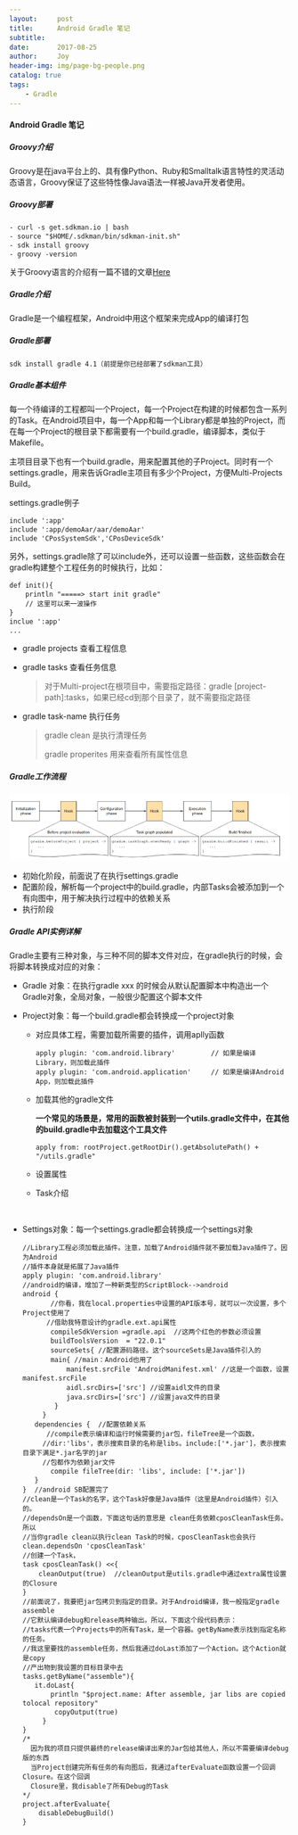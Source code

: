```yaml
---
layout:     post
title:      Android Gradle 笔记
subtitle:   
date:       2017-08-25
author:     Joy
header-img: img/page-bg-people.png
catalog: true
tags:
    - Gradle
---
```


#### Android Gradle 笔记

##### Groovy介绍

Groovy是在java平台上的、具有像Python、Ruby和Smalltalk语言特性的灵活动态语言，Groovy保证了这些特性像Java语法一样被Java开发者使用。

##### Groovy部署

```
- curl -s get.sdkman.io | bash
- source "$HOME/.sdkman/bin/sdkman-init.sh"
- sdk install groovy
- groovy -version
```

关于Groovy语言的介绍有一篇不错的文章[Here](http://www.infoq.com/cn/articles/android-in-depth-gradle)

##### Gradle介绍

Gradle是一个编程框架，Android中用这个框架来完成App的编译打包

##### Gradle部署

```
sdk install gradle 4.1（前提是你已经部署了sdkman工具）
```

##### Gradle基本组件

每一个待编译的工程都叫一个Project，每一个Project在构建的时候都包含一系列的Task。在Android项目中，每一个App和每一个Library都是单独的Project，而在每一个Project的根目录下都需要有一个build.gradle，编译脚本，类似于Makefile。

主项目目录下也有一个build.gradle，用来配置其他的子Project。同时有一个settings.gradle，用来告诉Gradle主项目有多少个Project，方便Multi-Projects Build。

settings.gradle例子

```
include ':app'
include ':app/demoAar/aar/demoAar'
include 'CPosSystemSdk','CPosDeviceSdk'
```

另外，settings.gradle除了可以include外，还可以设置一些函数，这些函数会在gradle构建整个工程任务的时候执行，比如：

```
def init(){
  	println "=====> start init gradle"
  	// 这里可以来一波操作
}
inclue ':app'
...
```

* gradle projects 查看工程信息


* gradle tasks 查看任务信息

  > 对于Multi-project在根项目中，需要指定路径：gradle [project-path]:tasks，如果已经cd到那个目录了，就不需要指定路径

* gradle task-name 执行任务

  > gradle clean 是执行清理任务
  >
  > gradle properites 用来查看所有属性信息

##### Gradle工作流程

![](/img/post-gradle-01.png)

* 初始化阶段，前面说了在执行settings.gradle
* 配置阶段，解析每一个project中的build.gradle，内部Tasks会被添加到一个有向图中，用于解决执行过程中的依赖关系
* 执行阶段

##### Gradle API实例详解

Gradle主要有三种对象，与三种不同的脚本文件对应，在gradle执行的时候，会将脚本转换成对应的对象：

* Gradle 对象：在执行gradle xxx 的时候会从默认配置脚本中构造出一个Gradle对象，全局对象，一般很少配置这个脚本文件

* Project对象：每一个build.gradle都会转换成一个project对象

  * 对应具体工程，需要加载所需要的插件，调用aplly函数

    ```
    apply plugin: 'com.android.library'  		// 如果是编译Library，则加载此插件
    apply plugin: 'com.android.application'  	// 如果是编译Android App，则加载此插件
    ```

  * 加载其他的gradle文件

    **一个常见的场景是，常用的函数被封装到一个utils.gradle文件中，在其他的build.gradle中去加载这个工具文件**

    ```
    apply from: rootProject.getRootDir().getAbsolutePath() + "/utils.gradle"
    ```

  * 设置属性

  * Task介绍

  ​

* Settings对象：每一个settings.gradle都会转换成一个settings对象

  ```
  //Library工程必须加载此插件。注意，加载了Android插件就不要加载Java插件了。因为Android  
  //插件本身就是拓展了Java插件  
  apply plugin: 'com.android.library'   
  //android的编译，增加了一种新类型的ScriptBlock-->android  
  android {  
         //你看，我在local.properties中设置的API版本号，就可以一次设置，多个Project使用了  
        //借助我特意设计的gradle.ext.api属性  
         compileSdkVersion =gradle.api  //这两个红色的参数必须设置  
         buildToolsVersion  = "22.0.1"  
         sourceSets{ //配置源码路径。这个sourceSets是Java插件引入的  
         main{ //main：Android也用了  
             manifest.srcFile 'AndroidManifest.xml' //这是一个函数，设置manifest.srcFile  
             aidl.srcDirs=['src'] //设置aidl文件的目录  
             java.srcDirs=['src'] //设置java文件的目录  
          }  
       }  
     dependencies {  //配置依赖关系  
        //compile表示编译和运行时候需要的jar包，fileTree是一个函数，  
       //dir:'libs'，表示搜索目录的名称是libs。include:['*.jar']，表示搜索目录下满足*.jar名字的jar  
       //包都作为依赖jar文件  
         compile fileTree(dir: 'libs', include: ['*.jar'])  
     }  
  }  //android SB配置完了  
  //clean是一个Task的名字，这个Task好像是Java插件（这里是Android插件）引入的。  
  //dependsOn是一个函数，下面这句话的意思是 clean任务依赖cposCleanTask任务。所以  
  //当你gradle clean以执行clean Task的时候，cposCleanTask也会执行  
  clean.dependsOn 'cposCleanTask'  
  //创建一个Task，  
  task cposCleanTask() <<{  
      cleanOutput(true)  //cleanOutput是utils.gradle中通过extra属性设置的Closure  
  }  
  //前面说了，我要把jar包拷贝到指定的目录。对于Android编译，我一般指定gradle assemble  
  //它默认编译debug和release两种输出。所以，下面这个段代码表示：  
  //tasks代表一个Projects中的所有Task，是一个容器。getByName表示找到指定名称的任务。  
  //我这里要找的assemble任务，然后我通过doLast添加了一个Action。这个Action就是copy  
  //产出物到我设置的目标目录中去  
  tasks.getByName("assemble"){  
     it.doLast{  
         println "$project.name: After assemble, jar libs are copied tolocal repository"  
          copyOutput(true)  
       }  
  }  
  /* 
    因为我的项目只提供最终的release编译出来的Jar包给其他人，所以不需要编译debug版的东西 
    当Project创建完所有任务的有向图后，我通过afterEvaluate函数设置一个回调Closure。在这个回调 
    Closure里，我disable了所有Debug的Task 
  */  
  project.afterEvaluate{  
      disableDebugBuild()  
  }  
  ```

  ​